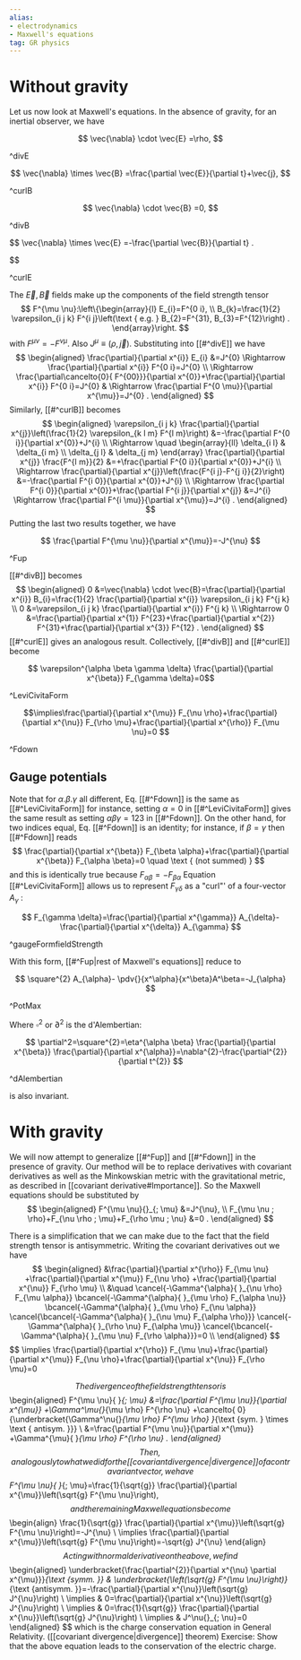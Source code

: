 ```yaml
---
alias:
- electrodynamics
- Maxwell's equations
tag: GR physics
---
```



# Without gravity
Let us now look at Maxwell's equations.
In the absence of gravity, for an inertial observer, we have


$$
\vec{\nabla} \cdot \vec{E} =\rho, 
$$

^divE

$$
\vec{\nabla} \times \vec{B} =\frac{\partial \vec{E}}{\partial t}+\vec{j}, 
$$

^curlB

$$
\vec{\nabla} \cdot \vec{B} =0, 
$$

^divB

$$
\vec{\nabla} \times \vec{E} =-\frac{\partial \vec{B}}{\partial t} .

$$

^curlE

The $\vec{E}, \vec{B}$ fields make up the components of the field strength tensor
$$
F^{\mu \nu}:\left\{\begin{array}{l}
E_{i}=F^{0 i}, \\
B_{k}=\frac{1}{2} \varepsilon_{i j k} F^{i j}\left(\text { e.g. } B_{2}=F^{31}, B_{3}=F^{12}\right) .
\end{array}\right.
$$
with $F^{\mu \nu}=-F^{\nu \mu}$. Also $J^{\mu} \equiv(\rho, \vec{j})$. Substituting into [[#^divE]] we have
$$
\begin{aligned}
\frac{\partial}{\partial x^{i}} E_{i} &=J^{0} \Rightarrow \frac{\partial}{\partial x^{i}} F^{0 i}=J^{0} \\
\Rightarrow \frac{\partial\cancelto{0}{ F^{00}}}{\partial x^{0}}+\frac{\partial}{\partial x^{i}} F^{0 i}=J^{0} & \Rightarrow \frac{\partial F^{0 \mu}}{\partial x^{\mu}}=J^{0} .
\end{aligned}
$$
Similarly, [[#^curlB]] becomes
$$
\begin{aligned}
\varepsilon_{i j k} \frac{\partial}{\partial x^{j}}\left(\frac{1}{2} \varepsilon_{k l m} F^{l m}\right) &=-\frac{\partial F^{0 i}}{\partial x^{0}}+J^{i} \\
\Rightarrow \quad \begin{array}{ll}
\delta_{i l} & \delta_{i m} \\
\delta_{j l} & \delta_{j m}
\end{array} \frac{\partial}{\partial x^{j}} \frac{F^{l m}}{2} &=+\frac{\partial F^{0 i}}{\partial x^{0}}+J^{i} \\
\Rightarrow \frac{\partial}{\partial x^{j}}\left(\frac{F^{i j}-F^{j i}}{2}\right) &=-\frac{\partial F^{i 0}}{\partial x^{0}}+J^{i} \\
\Rightarrow \frac{\partial F^{i 0}}{\partial x^{0}}+\frac{\partial F^{i j}}{\partial x^{j}} &=J^{i} \Rightarrow \frac{\partial F^{i \mu}}{\partial x^{\mu}}=J^{i} .
\end{aligned}
$$
Putting the last two results together, we have

$$
\frac{\partial F^{\mu \nu}}{\partial x^{\mu}}=-J^{\nu}
$$

^Fup

[[#^divB]] becomes
$$
\begin{aligned}
0 &=\vec{\nabla} \cdot \vec{B}=\frac{\partial}{\partial x^{i}} B_{i}=\frac{1}{2} \frac{\partial}{\partial x^{i}} \varepsilon_{i j k} F^{j k} \\
0 &=\varepsilon_{i j k} \frac{\partial}{\partial x^{i}} F^{j k} \\
\Rightarrow 0 &=\frac{\partial}{\partial x^{1}} F^{23}+\frac{\partial}{\partial x^{2}} F^{31}+\frac{\partial}{\partial x^{3}} F^{12} .
\end{aligned}
$$
[[#^curlE]] gives an analogous result. Collectively, [[#^divB]] and [[#^curlE]] become

$$
\varepsilon^{\alpha \beta \gamma \delta} \frac{\partial}{\partial x^{\beta}} F_{\gamma \delta}=0$$

^LeviCivitaForm

$$\implies\frac{\partial}{\partial x^{\mu}} F_{\nu \rho}+\frac{\partial}{\partial x^{\nu}} F_{\rho \mu}+\frac{\partial}{\partial x^{\rho}} F_{\mu \nu}=0
$$

^Fdown

## Gauge potentials

Note that for $\alpha . \beta . \gamma$ all different, Eq. [[#^Fdown]] is the same as [[#^LeviCivitaForm]] for instance, setting $\alpha=0$ in [[#^LeviCivitaForm]] gives the same result as setting $\alpha \beta \gamma=123$ in [[#^Fdown]]. On the other hand, for two indices equal, Eq. [[#^Fdown]] is an identity; for instance, if $\beta=\gamma$ then [[#^Fdown]] reads
$$
\frac{\partial}{\partial x^{\beta}} F_{\beta \alpha}+\frac{\partial}{\partial x^{\beta}} F_{\alpha \beta}=0 \quad \text { (not summed) }
$$
and this is identically true because $F_{\alpha \beta}=-F_{\beta \alpha}$
Equation [[#^LeviCivitaForm]] allows us to represent $F_{\gamma \delta}$ as a "curl"' of a four-vector $A_{\gamma}$ :


$$
F_{\gamma \delta}=\frac{\partial}{\partial x^{\gamma}} A_{\delta}-\frac{\partial}{\partial x^{\delta}} A_{\gamma}
$$

^gaugeFormfieldStrength

With this form, [[#^Fup|rest of Maxwell's equations]]  reduce to

$$
\square^{2} A_{\alpha}- \pdv{}{x^\alpha}{x^\beta}A^\beta=-J_{\alpha}
$$

^PotMax

Where $\square^2$ or $\partial^2$ is the d'Alembertian:

$$
\partial^2=\square^{2}=\eta^{\alpha \beta} \frac{\partial}{\partial x^{\beta}} \frac{\partial}{\partial x^{\alpha}}=\nabla^{2}-\frac{\partial^{2}}{\partial t^{2}}
$$

^dAlembertian

is also invariant.


# With gravity
We will now attempt to generalize [[#^Fup]] and [[#^Fdown]] in the presence of gravity. Our method will be to replace derivatives with covariant derivatives as well as the Minkowskian metric with the gravitational metric, as described in [[covariant derivative#Importance]]. So the Maxwell equations should be substituted by
$$
\begin{aligned}
F^{\mu \nu}{}_{; \mu} &=J^{\nu}, \\
F_{\mu \nu ; \rho}+F_{\nu \rho ; \mu}+F_{\rho \mu ; \nu} &=0 .
\end{aligned}
$$

There is a simplification that we can make due to the fact that the field strength tensor is antisymmetric. Writing the covariant derivatives out we have
$$
\begin{aligned}
&\frac{\partial}{\partial x^{\rho}} F_{\mu \nu}
+\frac{\partial}{\partial x^{\mu}} F_{\nu \rho}
+\frac{\partial}{\partial x^{\nu}} F_{\rho \mu} \\
&\quad
\cancel{-\Gamma^{\alpha}{ }_{\nu \rho} F_{\mu \alpha}}
\bcancel{-\Gamma^{\alpha}{ }_{\mu \rho} F_{\alpha \nu}}
\bcancel{-\Gamma^{\alpha}{ }_{\mu \rho} F_{\nu \alpha}}
\cancel{\bcancel{-\Gamma^{\alpha}{ }_{\nu \mu} F_{\alpha \rho}}}
\cancel{-\Gamma^{\alpha}{ }_{\rho \nu} F_{\alpha \mu}}
\cancel{\bcancel{-\Gamma^{\alpha}{ }_{\mu \nu} F_{\rho \alpha}}}=0 \\
\end{aligned}
$$
$$
\implies \frac{\partial}{\partial x^{\rho}} F_{\mu \nu}+\frac{\partial}{\partial x^{\mu}} F_{\nu \rho}+\frac{\partial}{\partial x^{\nu}} F_{\rho \mu}=0

$$
The divergence of the field strength tensor is
$$
\begin{aligned}
F^{\mu \nu}{ }_{; \mu} &=\frac{\partial F^{\mu \nu}}{\partial x^{\mu}}
+\Gamma^\mu{}_{\mu \rho} F^{\rho \nu}
+\cancelto{ 0}{\underbracket{\Gamma^\nu{}_{\mu \rho} F^{\mu  \rho} }_{\text {sym. } \times \text { antisym. }}} \\
&=\frac{\partial F^{\mu \nu}}{\partial x^{\mu}}
+\Gamma^{\mu}{ }_{\mu \rho} F^{\rho \nu} .
\end{aligned}
$$
Then, analogously to what we did for the [[covariant divergence|divergence]] of a contravariant vector, we have
$$
F^{\mu \nu}{ }_{; \mu}=\frac{1}{\sqrt{g}} \frac{\partial}{\partial x^{\mu}}\left(\sqrt{g} F^{\mu \nu}\right),
$$
and the remaining Maxwell equations become
$$
\begin{align}
 \frac{1}{\sqrt{g}} \frac{\partial}{\partial x^{\mu}}\left(\sqrt{g} F^{\mu \nu}\right)=-J^{\nu} \\
\implies \frac{\partial}{\partial x^{\mu}}\left(\sqrt{g} F^{\mu \nu}\right)=-\sqrt{g} J^{\nu}
\end{align}
$$
Acting with normal derivative on the above, we find
$$
\begin{aligned}
\underbracket{\frac{\partial^{2}}{\partial x^{\nu} \partial x^{\mu}}}_{\text {symm. }} & \underbracket{\left(\sqrt{g} F^{\mu \nu}\right)}_{\text {antisymm. }}=-\frac{\partial}{\partial x^{\nu}}\left(\sqrt{g} J^{\nu}\right) \\
\implies & 0=\frac{\partial}{\partial x^{\nu}}\left(\sqrt{g} J^{\nu}\right) \\
\implies & 0=\frac{1}{\sqrt{g}} \frac{\partial}{\partial x^{\nu}}\left(\sqrt{g} J^{\nu}\right) \\
\implies & J^\nu{}_{; \nu}=0
\end{aligned}
$$
which is the charge conservation equation in General Relativity. ([[covariant divergence|divergence]] theorem)
Exercise: Show that the above equation leads to the conservation of the electric charge.


